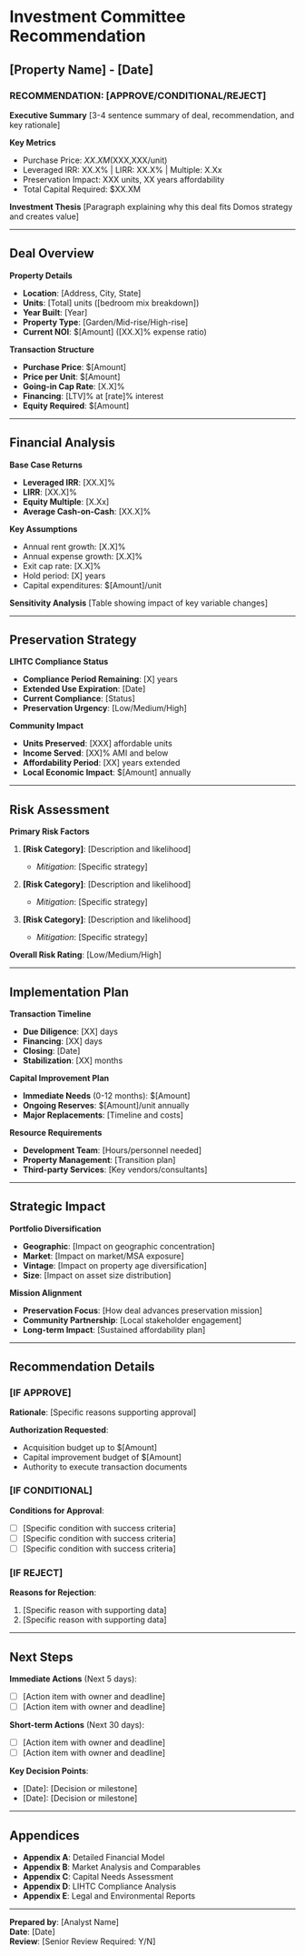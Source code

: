 # Investment Committee Recommendation
## [Property Name] - [Date]

### RECOMMENDATION: [APPROVE/CONDITIONAL/REJECT]

**Executive Summary**
[3-4 sentence summary of deal, recommendation, and key rationale]

**Key Metrics**
- Purchase Price: $XX.XM ($XXX,XXX/unit)
- Leveraged IRR: XX.X% | LIRR: XX.X% | Multiple: X.Xx
- Preservation Impact: XXX units, XX years affordability
- Total Capital Required: $XX.XM

**Investment Thesis**
[Paragraph explaining why this deal fits Domos strategy and creates value]

---

## Deal Overview

**Property Details**
- **Location**: [Address, City, State]
- **Units**: [Total] units ([bedroom mix breakdown])
- **Year Built**: [Year]
- **Property Type**: [Garden/Mid-rise/High-rise]
- **Current NOI**: $[Amount] ([XX.X]% expense ratio)

**Transaction Structure**
- **Purchase Price**: $[Amount]
- **Price per Unit**: $[Amount]
- **Going-in Cap Rate**: [X.X]%
- **Financing**: [LTV]% at [rate]% interest
- **Equity Required**: $[Amount]

---

## Financial Analysis

**Base Case Returns**
- **Leveraged IRR**: [XX.X]%
- **LIRR**: [XX.X]%
- **Equity Multiple**: [X.Xx]
- **Average Cash-on-Cash**: [XX.X]%

**Key Assumptions**
- Annual rent growth: [X.X]%
- Annual expense growth: [X.X]%
- Exit cap rate: [X.X]%
- Hold period: [X] years
- Capital expenditures: $[Amount]/unit

**Sensitivity Analysis**
[Table showing impact of key variable changes]

---

## Preservation Strategy

**LIHTC Compliance Status**
- **Compliance Period Remaining**: [X] years
- **Extended Use Expiration**: [Date]
- **Current Compliance**: [Status]
- **Preservation Urgency**: [Low/Medium/High]

**Community Impact**
- **Units Preserved**: [XXX] affordable units
- **Income Served**: [XX]% AMI and below
- **Affordability Period**: [XX] years extended
- **Local Economic Impact**: $[Amount] annually

---

## Risk Assessment

**Primary Risk Factors**
1. **[Risk Category]**: [Description and likelihood]
   - *Mitigation*: [Specific strategy]

2. **[Risk Category]**: [Description and likelihood]
   - *Mitigation*: [Specific strategy]

3. **[Risk Category]**: [Description and likelihood]
   - *Mitigation*: [Specific strategy]

**Overall Risk Rating**: [Low/Medium/High]

---

## Implementation Plan

**Transaction Timeline**
- **Due Diligence**: [XX] days
- **Financing**: [XX] days
- **Closing**: [Date]
- **Stabilization**: [XX] months

**Capital Improvement Plan**
- **Immediate Needs** (0-12 months): $[Amount]
- **Ongoing Reserves**: $[Amount]/unit annually
- **Major Replacements**: [Timeline and costs]

**Resource Requirements**
- **Development Team**: [Hours/personnel needed]
- **Property Management**: [Transition plan]
- **Third-party Services**: [Key vendors/consultants]

---

## Strategic Impact

**Portfolio Diversification**
- **Geographic**: [Impact on geographic concentration]
- **Market**: [Impact on market/MSA exposure]  
- **Vintage**: [Impact on property age diversification]
- **Size**: [Impact on asset size distribution]

**Mission Alignment**
- **Preservation Focus**: [How deal advances preservation mission]
- **Community Partnership**: [Local stakeholder engagement]
- **Long-term Impact**: [Sustained affordability plan]

---

## Recommendation Details

### [IF APPROVE]
**Rationale**: [Specific reasons supporting approval]

**Authorization Requested**:
- Acquisition budget up to $[Amount]
- Capital improvement budget of $[Amount]
- Authority to execute transaction documents

### [IF CONDITIONAL]
**Conditions for Approval**:
- [ ] [Specific condition with success criteria]
- [ ] [Specific condition with success criteria]
- [ ] [Specific condition with success criteria]

### [IF REJECT]
**Reasons for Rejection**:
1. [Specific reason with supporting data]
2. [Specific reason with supporting data]

---

## Next Steps

**Immediate Actions** (Next 5 days):
- [ ] [Action item with owner and deadline]
- [ ] [Action item with owner and deadline]

**Short-term Actions** (Next 30 days):
- [ ] [Action item with owner and deadline]
- [ ] [Action item with owner and deadline]

**Key Decision Points**:
- [Date]: [Decision or milestone]
- [Date]: [Decision or milestone]

---

## Appendices

- **Appendix A**: Detailed Financial Model
- **Appendix B**: Market Analysis and Comparables
- **Appendix C**: Capital Needs Assessment
- **Appendix D**: LIHTC Compliance Analysis
- **Appendix E**: Legal and Environmental Reports

---

**Prepared by**: [Analyst Name]  
**Date**: [Date]  
**Review**: [Senior Review Required: Y/N]

